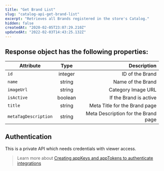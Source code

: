 ```yaml
---
title: "Get Brand List"
slug: "catalog-api-get-brand-list"
excerpt: "Retrieves all Brands registered in the store's Catalog."
hidden: false
createdAt: "2020-02-05T23:07:29.210Z"
updatedAt: "2022-02-03T14:43:25.132Z"
---
```

## Response object has the following properties:


| Attribute    | Type        | Description |
| --------------- |:---------:| -------------------------------------------------------------------------------------------:|
| `id` | integer | ID of the Brand |
| `name` | string      |  Name of the Brand  |
| `imageUrl`  | string | Category Image URL |
| `isActive` | boolean    | If the Brand is active  |
| `title` | string | Meta Title for the Brand page |
| `metaTagDescription` | string | Meta Description for the Brand page |




## Authentication

This is a private API which needs credentials with viewer access.

> Learn more about [Creating appKeys and appTokens to authenticate integrations](https://help.vtex.com/en/tutorial/creating-appkeys-and-apptokens-to-authenticate-integrations)